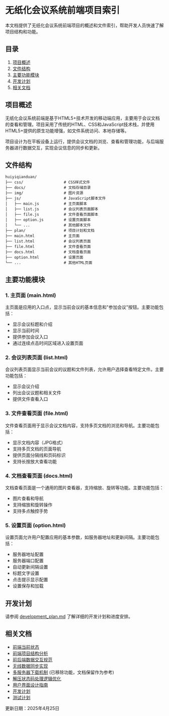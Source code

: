 # 无纸化会议系统前端项目索引

本文档提供了无纸化会议系统前端项目的概述和文件索引，帮助开发人员快速了解项目结构和功能。

## 目录

1. [项目概述](#项目概述)
2. [文件结构](#文件结构)
3. [主要功能模块](#主要功能模块)
4. [开发计划](#开发计划)
5. [相关文档](#相关文档)

## 项目概述

无纸化会议系统前端是基于HTML5+技术开发的移动端应用，主要用于会议文档的查看和管理。项目采用了传统的HTML、CSS和JavaScript技术栈，并使用HTML5+提供的原生功能增强，如文件系统访问、本地存储等。

项目设计为在平板设备上运行，提供会议文档的浏览、查看和管理功能，与后端服务器进行数据交互，实现会议信息的同步和更新。

## 文件结构

```
huiyiqianduan/
├── css/                  # CSS样式文件
├── docs/                 # 文档存储目录
├── img/                  # 图片资源
├── js/                   # JavaScript脚本文件
│   ├── main.js           # 主页面脚本
│   ├── list.js           # 会议列表页面脚本
│   ├── file.js           # 文件查看页面脚本
│   ├── option.js         # 设置页面脚本
│   └── ...               # 其他脚本文件
├── plan/                 # 项目计划和文档
├── main.html             # 主页面
├── list.html             # 会议列表页面
├── file.html             # 文件查看页面
├── docs.html             # 文档查看页面
├── option.html           # 设置页面
└── ...                   # 其他HTML页面
```

## 主要功能模块

### 1. 主页面 (main.html)

主页面是应用的入口点，显示当前会议的基本信息和"参加会议"按钮。主要功能包括：

- 显示会议标题和介绍
- 显示当前时间
- 提供参加会议入口
- 通过连续点击时间区域进入设置页面

### 2. 会议列表页面 (list.html)

会议列表页面显示当前会议的议题和文件列表，允许用户选择查看特定文件。主要功能包括：

- 显示会议介绍
- 列出会议议题和相关文件
- 提供文件查看入口

### 3. 文件查看页面 (file.html)

文件查看页面用于显示会议文档内容，支持多页文档的浏览和导航。主要功能包括：

- 显示文档内容（JPG格式）
- 支持多页文档的页面导航
- 提供页面分隔线和页码标识
- 支持长按放大查看功能

### 4. 文档查看页面 (docs.html)

文档查看页面是一个通用的图片查看器，支持缩放、旋转等功能。主要功能包括：

- 图片查看和导航
- 支持缩放和旋转操作
- 支持多点触控手势

### 5. 设置页面 (option.html)

设置页面允许用户配置应用的基本参数，如服务器地址和更新间隔。主要功能包括：

- 服务器地址配置
- 服务器端口配置
- 自动更新间隔设置
- 标题文字设置
- 点击提示显示配置
- 设置保存和加载

## 开发计划

请参阅 [development_plan.md](./development_plan.md) 了解详细的开发计划和进度安排。

## 相关文档

- [前端当前状态](./current_frontend_status.md)
- [前端项目结构分析](./frontend_structure_analysis.md)
- [前后端数据交互规范](./api_interaction.md)
- [无线数据同步实现](./wireless_data_sync_implementation.md)
- [多服务器下载机制](./multi_server_download.md) (已移除功能，文档保留作为参考)
- [解压状态码处理逻辑优化](./decompression_status_handling.md)
- [用户界面设计指南](./ui_guidelines.md)
- [开发计划](./development_plan.md)
- [测试计划](./testing_plan.md)

更新日期：2025年4月25日
